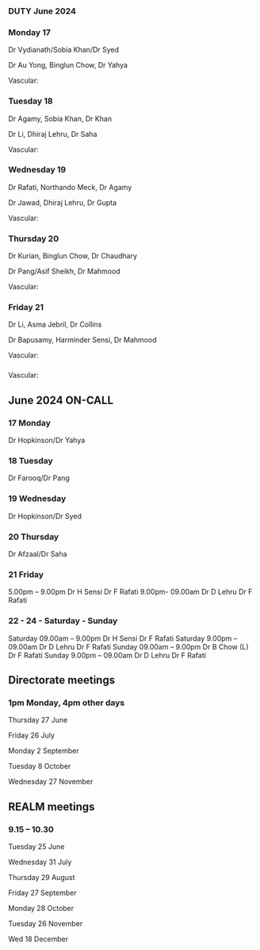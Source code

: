 

### DUTY June 2024

### Monday 17
Dr Vydianath/Sobia Khan/Dr Syed

Dr Au Yong, Binglun Chow, Dr Yahya

Vascular:

### Tuesday 18
Dr Agamy, Sobia Khan, Dr Khan

Dr Li, Dhiraj Lehru, Dr Saha

Vascular: 

### Wednesday 19 
Dr Rafati, Northando Meck, Dr Agamy

Dr Jawad, Dhiraj Lehru, Dr Gupta

Vascular:

### Thursday 20
Dr Kurian, Binglun Chow, Dr Chaudhary

Dr Pang/Asif Sheikh, Dr Mahmood

Vascular:

### Friday 21
Dr Li, Asma Jebril, Dr Collins

Dr Bapusamy, Harminder Sensi, Dr Mahmood

Vascular: 

### 

Vascular:



## June 2024 ON-CALL

### 17	Monday 
Dr Hopkinson/Dr Yahya

###  18	Tuesday
Dr Farooq/Dr Pang

###  19	Wednesday
Dr Hopkinson/Dr Syed

###  20 Thursday
Dr Afzaal/Dr Saha

###  21	Friday
5.00pm – 9.00pm	Dr H Sensi	Dr F Rafati
9.00pm- 09.00am	Dr D Lehru	Dr F Rafati

###  22 - 24 - Saturday - Sunday
Saturday 09.00am – 9.00pm	Dr H Sensi	Dr F Rafati
Saturday 9.00pm – 09.00am	Dr D Lehru	Dr F Rafati
Sunday 09.00am – 9.00pm	Dr B Chow (L)	Dr F Rafati
Sunday 9.00pm – 09.00am	Dr D Lehru	Dr F Rafati

## Directorate meetings  
### 1pm Monday, 4pm other days


Thursday 27 June

Friday 26 July

Monday 2 September

Tuesday 8 October

Wednesday 27 November


## REALM meetings
### 9.15 – 10.30


Tuesday 25 June 	

Wednesday 31 July 	

Thursday 29 August	

Friday 27 September

Monday 28 October  

Tuesday 26 November		

Wed 18 December	




